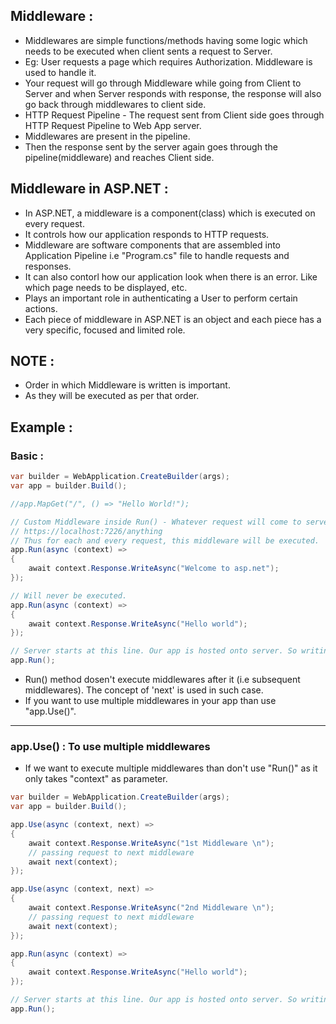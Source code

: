 ## Middleware :

- Middlewares are simple functions/methods having some logic which needs to be executed when client sents a request to Server.
- Eg: User requests a page which requires Authorization. Middleware is used to handle it.
- Your request will go through Middleware while going from Client to Server and when Server responds with response, the response will also go back through middlewares to client side.
- HTTP Request Pipeline - The request sent from Client side goes through HTTP Request Pipeline to Web App server.
- Middlewares are present in the pipeline.
- Then the response sent by the server again goes through the pipeline(middleware) and reaches Client side.

## Middleware in ASP.NET :

- In ASP.NET, a middleware is a component(class) which is executed on every request.
- It controls how our application responds to HTTP requests.
- Middleware are software components that are assembled into Application Pipeline i.e "Program.cs" file to handle requests and responses.
- It can also contorl how our application look when there is an error. Like which page needs to be displayed, etc.
- Plays an important role in authenticating a User to perform certain actions.
- Each piece of middleware in ASP.NET is an object and each piece has a very specific, focused and limited role.

## NOTE :

- Order in which Middleware is written is important.
- As they will be executed as per that order.

## Example :

### Basic :

```csharp
var builder = WebApplication.CreateBuilder(args);
var app = builder.Build();

//app.MapGet("/", () => "Hello World!");

// Custom Middleware inside Run() - Whatever request will come to server, it will send below message in response.
// https://localhost:7226/anything
// Thus for each and every request, this middleware will be executed.
app.Run(async (context) =>
{
    await context.Response.WriteAsync("Welcome to asp.net");
});

// Will never be executed.
app.Run(async (context) =>
{
    await context.Response.WriteAsync("Hello world");
});

// Server starts at this line. Our app is hosted onto server. So writing this is im[portant.
app.Run();

```

- Run() method dosen't execute middlewares after it (i.e subsequent middlewares). The concept of 'next' is used in such case.
- If you want to use multiple middlewares in your app than use "app.Use()".

---

 ### app.Use() : To use multiple middlewares

 - If we want to execute multiple middlewares than don't use "Run()" as it only takes "context" as parameter.
   
```csharp
var builder = WebApplication.CreateBuilder(args);
var app = builder.Build();

app.Use(async (context, next) =>
{
    await context.Response.WriteAsync("1st Middleware \n");
    // passing request to next middleware
    await next(context);
});

app.Use(async (context, next) =>
{
    await context.Response.WriteAsync("2nd Middleware \n");
    // passing request to next middleware
    await next(context);
});

app.Run(async (context) =>
{
    await context.Response.WriteAsync("Hello world");
});

// Server starts at this line. Our app is hosted onto server. So writing this is important.
app.Run();
```














